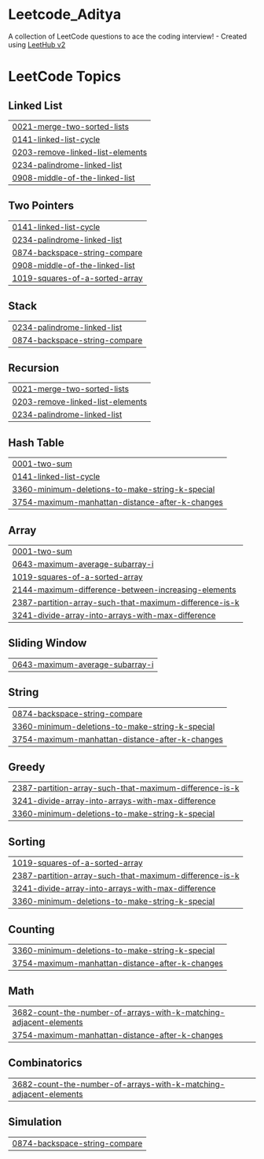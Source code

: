 # Leetcode_Aditya
A collection of LeetCode questions to ace the coding interview! - Created using [LeetHub v2](https://github.com/arunbhardwaj/LeetHub-2.0)

<!---LeetCode Topics Start-->
# LeetCode Topics
## Linked List
|  |
| ------- |
| [0021-merge-two-sorted-lists](https://github.com/adithya262/Leetcode_Aditya/tree/master/0021-merge-two-sorted-lists) |
| [0141-linked-list-cycle](https://github.com/adithya262/Leetcode_Aditya/tree/master/0141-linked-list-cycle) |
| [0203-remove-linked-list-elements](https://github.com/adithya262/Leetcode_Aditya/tree/master/0203-remove-linked-list-elements) |
| [0234-palindrome-linked-list](https://github.com/adithya262/Leetcode_Aditya/tree/master/0234-palindrome-linked-list) |
| [0908-middle-of-the-linked-list](https://github.com/adithya262/Leetcode_Aditya/tree/master/0908-middle-of-the-linked-list) |
## Two Pointers
|  |
| ------- |
| [0141-linked-list-cycle](https://github.com/adithya262/Leetcode_Aditya/tree/master/0141-linked-list-cycle) |
| [0234-palindrome-linked-list](https://github.com/adithya262/Leetcode_Aditya/tree/master/0234-palindrome-linked-list) |
| [0874-backspace-string-compare](https://github.com/adithya262/Leetcode_Aditya/tree/master/0874-backspace-string-compare) |
| [0908-middle-of-the-linked-list](https://github.com/adithya262/Leetcode_Aditya/tree/master/0908-middle-of-the-linked-list) |
| [1019-squares-of-a-sorted-array](https://github.com/adithya262/Leetcode_Aditya/tree/master/1019-squares-of-a-sorted-array) |
## Stack
|  |
| ------- |
| [0234-palindrome-linked-list](https://github.com/adithya262/Leetcode_Aditya/tree/master/0234-palindrome-linked-list) |
| [0874-backspace-string-compare](https://github.com/adithya262/Leetcode_Aditya/tree/master/0874-backspace-string-compare) |
## Recursion
|  |
| ------- |
| [0021-merge-two-sorted-lists](https://github.com/adithya262/Leetcode_Aditya/tree/master/0021-merge-two-sorted-lists) |
| [0203-remove-linked-list-elements](https://github.com/adithya262/Leetcode_Aditya/tree/master/0203-remove-linked-list-elements) |
| [0234-palindrome-linked-list](https://github.com/adithya262/Leetcode_Aditya/tree/master/0234-palindrome-linked-list) |
## Hash Table
|  |
| ------- |
| [0001-two-sum](https://github.com/adithya262/Leetcode_Aditya/tree/master/0001-two-sum) |
| [0141-linked-list-cycle](https://github.com/adithya262/Leetcode_Aditya/tree/master/0141-linked-list-cycle) |
| [3360-minimum-deletions-to-make-string-k-special](https://github.com/adithya262/Leetcode_Aditya/tree/master/3360-minimum-deletions-to-make-string-k-special) |
| [3754-maximum-manhattan-distance-after-k-changes](https://github.com/adithya262/Leetcode_Aditya/tree/master/3754-maximum-manhattan-distance-after-k-changes) |
## Array
|  |
| ------- |
| [0001-two-sum](https://github.com/adithya262/Leetcode_Aditya/tree/master/0001-two-sum) |
| [0643-maximum-average-subarray-i](https://github.com/adithya262/Leetcode_Aditya/tree/master/0643-maximum-average-subarray-i) |
| [1019-squares-of-a-sorted-array](https://github.com/adithya262/Leetcode_Aditya/tree/master/1019-squares-of-a-sorted-array) |
| [2144-maximum-difference-between-increasing-elements](https://github.com/adithya262/Leetcode_Aditya/tree/master/2144-maximum-difference-between-increasing-elements) |
| [2387-partition-array-such-that-maximum-difference-is-k](https://github.com/adithya262/Leetcode_Aditya/tree/master/2387-partition-array-such-that-maximum-difference-is-k) |
| [3241-divide-array-into-arrays-with-max-difference](https://github.com/adithya262/Leetcode_Aditya/tree/master/3241-divide-array-into-arrays-with-max-difference) |
## Sliding Window
|  |
| ------- |
| [0643-maximum-average-subarray-i](https://github.com/adithya262/Leetcode_Aditya/tree/master/0643-maximum-average-subarray-i) |
## String
|  |
| ------- |
| [0874-backspace-string-compare](https://github.com/adithya262/Leetcode_Aditya/tree/master/0874-backspace-string-compare) |
| [3360-minimum-deletions-to-make-string-k-special](https://github.com/adithya262/Leetcode_Aditya/tree/master/3360-minimum-deletions-to-make-string-k-special) |
| [3754-maximum-manhattan-distance-after-k-changes](https://github.com/adithya262/Leetcode_Aditya/tree/master/3754-maximum-manhattan-distance-after-k-changes) |
## Greedy
|  |
| ------- |
| [2387-partition-array-such-that-maximum-difference-is-k](https://github.com/adithya262/Leetcode_Aditya/tree/master/2387-partition-array-such-that-maximum-difference-is-k) |
| [3241-divide-array-into-arrays-with-max-difference](https://github.com/adithya262/Leetcode_Aditya/tree/master/3241-divide-array-into-arrays-with-max-difference) |
| [3360-minimum-deletions-to-make-string-k-special](https://github.com/adithya262/Leetcode_Aditya/tree/master/3360-minimum-deletions-to-make-string-k-special) |
## Sorting
|  |
| ------- |
| [1019-squares-of-a-sorted-array](https://github.com/adithya262/Leetcode_Aditya/tree/master/1019-squares-of-a-sorted-array) |
| [2387-partition-array-such-that-maximum-difference-is-k](https://github.com/adithya262/Leetcode_Aditya/tree/master/2387-partition-array-such-that-maximum-difference-is-k) |
| [3241-divide-array-into-arrays-with-max-difference](https://github.com/adithya262/Leetcode_Aditya/tree/master/3241-divide-array-into-arrays-with-max-difference) |
| [3360-minimum-deletions-to-make-string-k-special](https://github.com/adithya262/Leetcode_Aditya/tree/master/3360-minimum-deletions-to-make-string-k-special) |
## Counting
|  |
| ------- |
| [3360-minimum-deletions-to-make-string-k-special](https://github.com/adithya262/Leetcode_Aditya/tree/master/3360-minimum-deletions-to-make-string-k-special) |
| [3754-maximum-manhattan-distance-after-k-changes](https://github.com/adithya262/Leetcode_Aditya/tree/master/3754-maximum-manhattan-distance-after-k-changes) |
## Math
|  |
| ------- |
| [3682-count-the-number-of-arrays-with-k-matching-adjacent-elements](https://github.com/adithya262/Leetcode_Aditya/tree/master/3682-count-the-number-of-arrays-with-k-matching-adjacent-elements) |
| [3754-maximum-manhattan-distance-after-k-changes](https://github.com/adithya262/Leetcode_Aditya/tree/master/3754-maximum-manhattan-distance-after-k-changes) |
## Combinatorics
|  |
| ------- |
| [3682-count-the-number-of-arrays-with-k-matching-adjacent-elements](https://github.com/adithya262/Leetcode_Aditya/tree/master/3682-count-the-number-of-arrays-with-k-matching-adjacent-elements) |
## Simulation
|  |
| ------- |
| [0874-backspace-string-compare](https://github.com/adithya262/Leetcode_Aditya/tree/master/0874-backspace-string-compare) |
<!---LeetCode Topics End-->